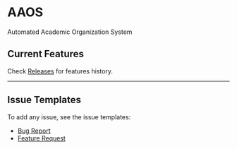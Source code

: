 # AAOS
Automated Academic Organization System

## Current Features
Check [Releases](https://github.com/elwyncrestha/AAOS/releases) for features history.
    
---

## Issue Templates
To add any issue, see the issue templates:  
* [Bug Report](.github/ISSUE_TEMPLATE/bug_report.md)  
* [Feature Request](.github/ISSUE_TEMPLATE/feature_request.md) 
